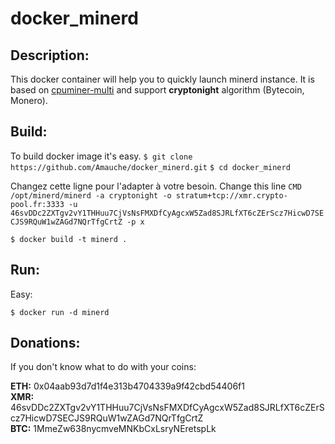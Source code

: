 # docker_minerd

## Description:

This docker container will help you to quickly launch minerd instance.
It is based on [cpuminer-multi](https://github.com/wolf9466/cpuminer-multi) and support **cryptonight** algorithm (Bytecoin, Monero).  

## Build:

To build docker image it's easy.
``$ git clone https://github.com/Amauche/docker_minerd.git``
``$ cd docker_minerd``

Changez cette ligne pour l'adapter à votre besoin.
Change this line
``CMD /opt/minerd/minerd -a cryptonight -o stratum+tcp://xmr.crypto-pool.fr:3333 -u 46svDDc2ZXTgv2vY1THHuu7CjVsNsFMXDfCyAgcxW5Zad8SJRLfXT6cZErScz7HicwD7SECJS9RQuW1wZAGd7NQrTfgCrtZ -p x``


``$ docker build -t minerd .``

## Run:
Easy:

``$ docker run -d minerd``

## Donations:

If you don't know what to do with your coins:

**ETH:** 0x04aab93d7d1f4e313b4704339a9f42cbd54406f1  
**XMR:** 46svDDc2ZXTgv2vY1THHuu7CjVsNsFMXDfCyAgcxW5Zad8SJRLfXT6cZErScz7HicwD7SECJS9RQuW1wZAGd7NQrTfgCrtZ  
**BTC:** 1MmeZw638nycmveMNKbCxLsryNEretspLk
